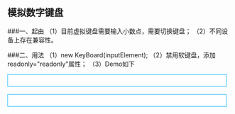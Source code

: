 模拟数字键盘
----

###一、起由
	（1）目前虚拟键盘需要输入小数点，需要切换键盘；
	（2）不同设备上存在兼容性。
	
	
###二、用法
	（1）new KeyBoard(inputElement);
	（2）禁用软键盘，添加readonly="readonly"属性；
	（3）Demo如下
		<!DOCTYPE html>
		<html>
		<head>
			<meta charset="utf-8" />
			<title>模拟数字键盘</title>
			<meta name="viewport" content="width=device-width, initial-scale=1.0, 
			maximum-scale=1.0, minimum-scale=1.0, minimal-ui" />
		</head>
		<body>
			<div>
				<input id="text1" readonly="readonly" style="height:28px;width:98%;outline:none;
				border:1px solid #1AB6FF;padding-left:3px;"/>
				<br />
				<br />
				<input id="text2" readonly="readonly"  style="height:28px;width:98%;
				outline:none;border:1px solid #1AB6FF;padding-left:3px;"/>
			</div>
			<script type="text/javascript" src="keyboard.js"></script>
			<script type="text/javascript">
			(function(){
				var input1 = document.getElementById('text1');
				var input2 = document.getElementById('text2');
			
				input1.onclick = function(){
					new KeyBoard(input1);
				};
			
				input2.onclick = function(){
					new KeyBoard(input2);
				};
			
			})();
			</script>
		</body>
		</html>
